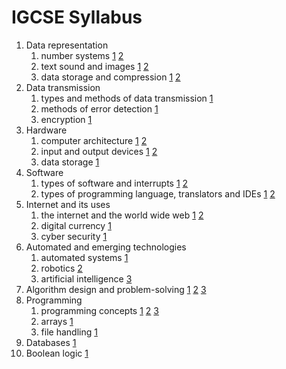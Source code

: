 # IGCSE Syllabus
1. Data representation
	1. number systems [1](1.1%20number%20systems%201.png%20) [2](1.1%20number%20systems%202.png%20)
	2. text sound and images [1](1.2%20text%20sound%20and%20images%201.png) [2](1.2%20text%20sound%20and%20images%202.png)
	3. data storage and compression [1](1.3%20data%20storage%20and%20compression%201.png) [2](1.3%20data%20storage%20and%20compression%202.png)
2. Data transmission
	1. types and methods of data transmission [1](2.1%20types%20and%20methods%20of%20data%20transmission.png)
	2. methods of error detection [1](2.2%20methods%20of%20error%20detection.png)
	3. encryption [1](2.3%20encryption.png)
3. Hardware
	1. computer architecture [1](3.1%20computer%20architecture%201.png) [2](3.1%20computer%20architecture%202.png)
	2. input and output devices [1](3.2%20input%20and%20output%20devices%201.png) [2](3.2%20input%20and%20output%20devices%202.png)
	3. data storage [ 1](3.3%20data%20storage.png)
4. Software
	1. types of software and interrupts [1](4.1%20types%20of%20software%20and%20interrupts%201.png) [2](4.1%20types%20of%20software%20and%20interrupts%202.png)
	2. types of programming language, translators and IDEs [1](4.2%20types%20of%20programming%20language,%20translators%20and%20IDEs%201.png) [2](4.2%20types%20of%20programming%20language,%20translators%20and%20IDEs%202.png)
5. Internet and its uses
	1. the internet and the world wide web [1](5.1%20the%20internet%20and%20the%20world%20wide%20web%201.png) [2](5.1%20the%20internet%20and%20the%20world%20wide%20web%202.png)
	2. digital currency [1](5.2%20and%205.3%20digital%20currency%20and%20cyber%20security.png)
	3. cyber security [1](5.2%20and%205.3%20digital%20currency%20and%20cyber%20security.png)
6. Automated and emerging technologies
	1. automated systems [1](6.1%20automated%20systems.png)
	2. robotics [2](6.2%20robotics.png)
	3. artificial intelligence [3](6.3%20artificial%20intelligence.png)
7. Algorithm design and problem-solving [1](7.1%20algorithm%20design%20and%20problem-solving%201.png) [2](7.1%20algorithm%20design%20and%20problem-solving%202.png) [3](7.1%20algorithm%20design%20and%20problem-solving%203.png)
8. Programming
	1. programming concepts [1](8.1%20programming%20concepts%201.png) [2](8.1%20programming%20concepts%202.png) [3](8.1%20programming%20concepts%203.png)
	2. arrays [1](8.2%20arrays.png)
	3. file handling [1](8.3%20file%20handling.png)
9. Databases [1](9%20databases.png)
10. Boolean logic [1](10%20boolean%20logic.png)
